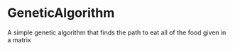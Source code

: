 # GeneticAlgorithm
A simple genetic algorithm that finds the path to eat all of the food given in a matrix
